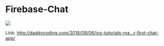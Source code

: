 # Firebase-Chat

![](https://github.com/zhiyao92/Firebase-Chat/blob/master/Firebase%20Chat.gif)

Link: http://daddycoding.com/2018/08/06/ios-tutorials-ma…r-first-chat-app/
